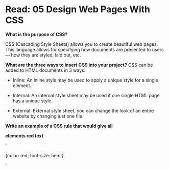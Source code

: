 # Read: 05 Design Web Pages With CSS

**What is the purpose of CSS?**

CSS (Cascading Style Sheets) allows you to create beautiful web pages. This language allows for specifying how documents are presented to users — how they are styled, laid out, etc.

**What are the three ways to insert CSS into your project?**
CSS can be added to HTML documents in 3 ways:

- Inline: An inline style may be used to apply a unique style for a single element.

- Internal: An internal style sheet may be used if one single HTML page has a unique style.

- External: External style sheet, you can change the look of an entire website by changing just one file.

**Write an example of a CSS rule that would give all <p> elements red text**

'<P>{color: red; font-size: 5em;}</P>'
